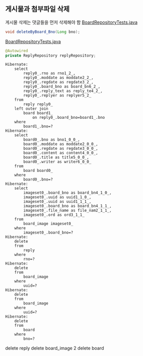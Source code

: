 ## 게시물과 첨부파일 삭제
게시물 삭제는 댓글들을 먼저 삭제해야 함
[BoardRepositoryTests.java](..%2Fsrc%2Ftest%2Fjava%2Forg%2Fzerock%2Fb01%2Frepository%2FBoardRepositoryTests.java)
```java
void deleteByBoard_Bno(Long bno);
```
[BoardRepositoryTests.java](..%2Fsrc%2Ftest%2Fjava%2Forg%2Fzerock%2Fb01%2Frepository%2FBoardRepositoryTests.java)
```java
@Autowired
private ReplyRepository replyRepository;
```

```shell
Hibernate: 
    select
        reply0_.rno as rno1_2_,
        reply0_.moddate as moddate2_2_,
        reply0_.regdate as regdate3_2_,
        reply0_.board_bno as board_bn6_2_,
        reply0_.reply_text as reply_te4_2_,
        reply0_.replyer as replyer5_2_ 
    from
        reply reply0_ 
    left outer join
        board board1_ 
            on reply0_.board_bno=board1_.bno 
    where
        board1_.bno=?
Hibernate: 
    select
        board0_.bno as bno1_0_0_,
        board0_.moddate as moddate2_0_0_,
        board0_.regdate as regdate3_0_0_,
        board0_.content as content4_0_0_,
        board0_.title as title5_0_0_,
        board0_.writer as writer6_0_0_ 
    from
        board board0_ 
    where
        board0_.bno=?
Hibernate: 
    select
        imageset0_.board_bno as board_bn4_1_0_,
        imageset0_.uuid as uuid1_1_0_,
        imageset0_.uuid as uuid1_1_1_,
        imageset0_.board_bno as board_bn4_1_1_,
        imageset0_.file_name as file_nam2_1_1_,
        imageset0_.ord as ord3_1_1_ 
    from
        board_image imageset0_ 
    where
        imageset0_.board_bno=?
Hibernate: 
    delete 
    from
        reply 
    where
        rno=?
Hibernate: 
    delete 
    from
        board_image 
    where
        uuid=?
Hibernate: 
    delete 
    from
        board_image 
    where
        uuid=?
Hibernate: 
    delete 
    from
        board 
    where
        bno=?
```
delete reply
delete board_image 2
delete board
